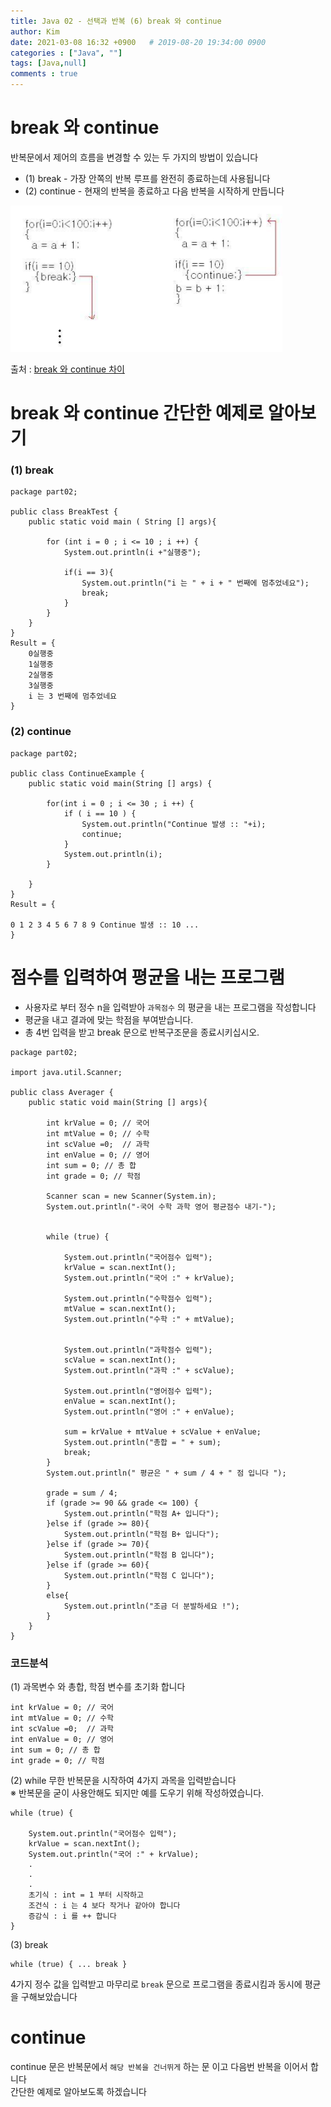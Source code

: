 ```yaml
---
title: Java 02 - 선택과 반복 (6) break 와 continue
author: Kim
date: 2021-03-08 16:32 +0900   # 2019-08-20 19:34:00 0900
categories : ["Java", ""]
tags: [Java,null]
comments : true
---
```


# break 와 continue

반복문에서 제어의 흐름을 변경할 수 있는 두 가지의 방법이 있습니다<br>

* (1) break - 가장 안쪽의 반복 루프를 완전히 종료하는데 사용됩니다
* (2) continue - 현재의 반복을 종료하고 다음 반복을 시작하게 만듭니다<br>


<img src = "/post/images/bc.PNG"><br>


출처 : <a href = "https://endlessthirst.tistory.com/105">break 와 continue 차이</a>


# break 와 continue 간단한 예제로 알아보기

### (1) break 
```
package part02;

public class BreakTest {
    public static void main ( String [] args){

        for (int i = 0 ; i <= 10 ; i ++) {
            System.out.println(i +"실행중");

            if(i == 3){
                System.out.println("i 는 " + i + " 번째에 멈추었네요");
                break;
            }
        }
    }
}
Result = {
    0실행중
    1실행중
    2실행중
    3실행중
    i 는 3 번째에 멈추었네요
}
```

### (2) continue

```
package part02;

public class ContinueExample {
    public static void main(String [] args) {

        for(int i = 0 ; i <= 30 ; i ++) {
            if ( i == 10 ) {
                System.out.println("Continue 발생 :: "+i);
                continue;
            }
            System.out.println(i);
        }

    }
}
Result = {

0 1 2 3 4 5 6 7 8 9 Continue 발생 :: 10 ...
}
```


# 점수를 입력하여 평균을 내는 프로그램

* 사용자로 부터 정수 n을 입력받아 ``과목점수`` 의 평균을 내는 프로그램을 작성합니다
* 평균을 내고 결과에 맞는 학점을 부여받습니다.
* 총 4번 입력을 받고 break 문으로 반복구조문을 종료시키십시오.



```
package part02;

import java.util.Scanner;

public class Averager {
    public static void main(String [] args){

        int krValue = 0; // 국어
        int mtValue = 0; // 수학
        int scValue =0;  // 과학
        int enValue = 0; // 영어
        int sum = 0; // 총 합
        int grade = 0; // 학점

        Scanner scan = new Scanner(System.in);
        System.out.println("-국어 수학 과학 영어 평균점수 내기-");


        while (true) {

            System.out.println("국어점수 입력");
            krValue = scan.nextInt();
            System.out.println("국어 :" + krValue);

            System.out.println("수학점수 입력");
            mtValue = scan.nextInt();
            System.out.println("수학 :" + mtValue);


            System.out.println("과학점수 입력");
            scValue = scan.nextInt();
            System.out.println("과학 :" + scValue);

            System.out.println("영어점수 입력");
            enValue = scan.nextInt();
            System.out.println("영어 :" + enValue);

            sum = krValue + mtValue + scValue + enValue;
            System.out.println("총합 = " + sum);
            break;
        }
        System.out.println(" 평균은 " + sum / 4 + " 점 입니다 ");

        grade = sum / 4;
        if (grade >= 90 && grade <= 100) {
            System.out.println("학점 A+ 입니다");
        }else if (grade >= 80){
            System.out.println("학점 B+ 입니다");
        }else if (grade >= 70){
            System.out.println("학점 B 입니다");
        }else if (grade >= 60){
            System.out.println("학점 C 입니다");
        }
        else{
            System.out.println("조금 더 분발하세요 !");
        }
    }
}
```

### 코드분석

(1) 과목변수 와 총합, 학점 변수를 초기화 합니다
```
int krValue = 0; // 국어
int mtValue = 0; // 수학
int scValue =0;  // 과학
int enValue = 0; // 영어
int sum = 0; // 총 합
int grade = 0; // 학점  
```

(2) while 무한 반복문을 시작하여 4가지 과목을 입력받습니다<br>
※ 반복문을 굳이 사용안해도 되지만 예를 도우기 위해 작성하였습니다.

```
while (true) {

    System.out.println("국어점수 입력");
    krValue = scan.nextInt();
    System.out.println("국어 :" + krValue);
    .
    .
    .
    초기식 : int = 1 부터 시작하고
    조건식 : i 는 4 보다 작거나 같아야 합니다
    증감식 : i 를 ++ 합니다
}
```

(3) break

```
while (true) { ... break }
```

4가지 정수 값을 입력받고 마무리로 `` break `` 문으로 프로그램을 종료시킴과 동시에 평균을 구해보았습니다<br>

# continue

continue 문은 반복문에서 `` 해당 반복을 건너뛰게 `` 하는 문 이고 다음번 반복을 이어서 합니다<br>
간단한 예제로 알아보도록 하겠습니다<br>

```

```


